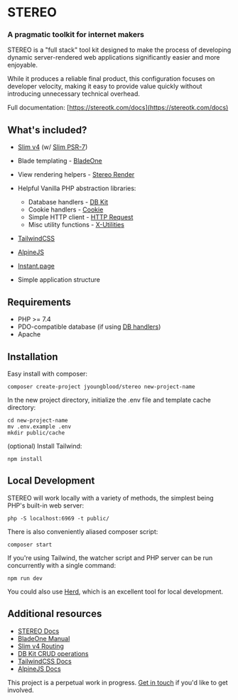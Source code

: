 # STEREO

### A pragmatic toolkit for internet makers

STEREO is a "full stack" tool kit designed to make the process of developing dynamic server-rendered web applications significantly easier and more enjoyable.

While it produces a reliable final product, this configuration focuses on developer velocity, making it easy to provide value quickly without introducing unnecessary technical overhead.


Full documentation: [https://stereotk.com/docs](https://stereotk.com/docs)



## What's included?

- [Slim v4](https://www.slimframework.com/) (w/ [Slim PSR-7](https://github.com/slimphp/Slim-Psr7))

- Blade templating - [BladeOne](https://github.com/eftec/bladeone)

- View rendering helpers - [Stereo Render](https://github.com/jyoungblood/stereo-render)

- Helpful Vanilla PHP abstraction libraries:
  - Database handlers - [DB Kit](https://github.com/jyoungblood/dbkit)
  - Cookie handlers - [Cookie](https://github.com/jyoungblood/cookie)
  - Simple HTTP client - [HTTP Request](https://github.com/jyoungblood/http-request) 
  - Misc utility functions - [X-Utilities](https://github.com/jyoungblood/x-utilities)
    
- [TailwindCSS](https://tailwindcss.com/)

- [AlpineJS](https://alpinejs.dev/)

- [Instant.page](https://instant.page/)
    
- Simple application structure






## Requirements
- PHP >= 7.4
- PDO-compatible database (if using [DB handlers](https://github.com/jyoungblood/dbkit))
- Apache





## Installation
Easy install with composer:
```
composer create-project jyoungblood/stereo new-project-name
```

In the new project directory, initialize the .env file and template cache directory:
```
cd new-project-name
mv .env.example .env
mkdir public/cache
```

(optional) Install Tailwind:
```
npm install
```




## Local Development
STEREO will work locally with a variety of methods, the simplest being PHP's built-in web server:
```
php -S localhost:6969 -t public/
```

There is also conveniently aliased composer script:
```
composer start
```

If you're using Tailwind, the watcher script and PHP server can be run concurrently with a single command:
```
npm run dev
```

You could also use [Herd](https://herd.laravel.com/), which is an excellent tool for local development.



## Additional resources
- [STEREO Docs](https://stereotk.com/docs)
- [BladeOne Manual](https://github.com/EFTEC/BladeOne/wiki/BladeOne-Manual)
- [Slim v4 Routing](https://www.slimframework.com/docs/v4/objects/routing.html)
- [DB Kit CRUD operations](https://github.com/jyoungblood/dbkit)
- [TailwindCSS Docs](https://tailwindcss.com/docs)
- [AlpineJS Docs](https://alpinejs.dev/docs/introduction)


This project is a perpetual work in progress. [Get in touch](mailto:jonathan.youngblood@gmail.com) if you'd like to get involved.
